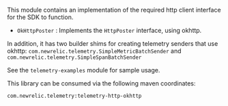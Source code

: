 This module contains an implementation of the required http client interface for the SDK to function.

* `OkHttpPoster` : Implements the `HttpPoster` interface, using okhttp.

In addition, it has two builder shims for creating telemetry senders that use okhttp: 
`com.newrelic.telemetry.SimpleMetricBatchSender` and `com.newrelic.telemetry.SimpleSpanBatchSender`

See the `telemetry-examples` module for sample usage.

This library can be consumed via the following maven coordinates:

`com.newrelic.telemetry:telemetry-http-okhttp`
